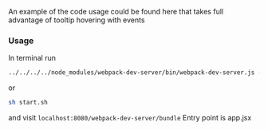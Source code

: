 An example of the code usage could be found here that takes full advantage of tooltip hovering with events 

### Usage
In terminal run
```bash
../../../../node_modules/webpack-dev-server/bin/webpack-dev-server.js --hot
```
or
```bash
sh start.sh
```
and visit ```localhost:8080/webpack-dev-server/bundle```
Entry point is app.jsx
